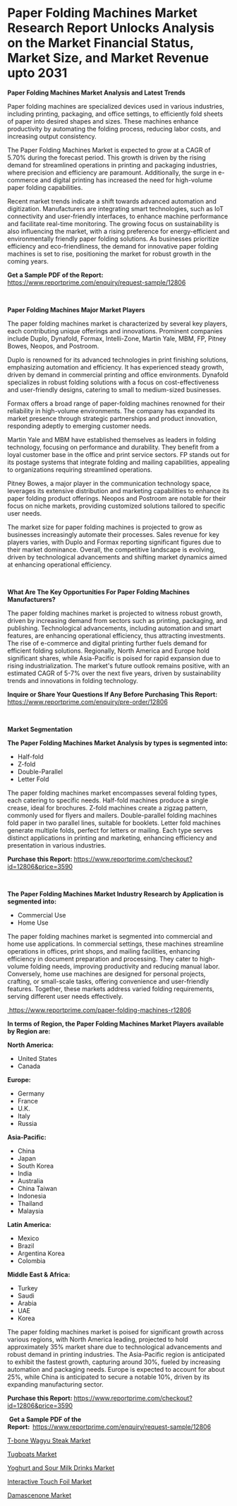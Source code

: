 <p><h1>Paper Folding Machines Market Research Report Unlocks Analysis on the Market Financial Status, Market Size, and Market Revenue upto 2031</h1></p><p><strong>Paper Folding Machines Market Analysis and Latest Trends</strong></p>
<p><p>Paper folding machines are specialized devices used in various industries, including printing, packaging, and office settings, to efficiently fold sheets of paper into desired shapes and sizes. These machines enhance productivity by automating the folding process, reducing labor costs, and increasing output consistency.</p><p>The Paper Folding Machines Market is expected to grow at a CAGR of 5.70% during the forecast period. This growth is driven by the rising demand for streamlined operations in printing and packaging industries, where precision and efficiency are paramount. Additionally, the surge in e-commerce and digital printing has increased the need for high-volume paper folding capabilities.</p><p>Recent market trends indicate a shift towards advanced automation and digitization. Manufacturers are integrating smart technologies, such as IoT connectivity and user-friendly interfaces, to enhance machine performance and facilitate real-time monitoring. The growing focus on sustainability is also influencing the market, with a rising preference for energy-efficient and environmentally friendly paper folding solutions. As businesses prioritize efficiency and eco-friendliness, the demand for innovative paper folding machines is set to rise, positioning the market for robust growth in the coming years.</p></p>
<p><strong>Get a Sample PDF of the Report:&nbsp;</strong> <a href="https://www.reportprime.com/enquiry/request-sample/12806?utm_campaign=1094&utm_medium=2&utm_source=Github&utm_content=ia&utm_term=10102024&utm_id=paper-folding-machines">https://www.reportprime.com/enquiry/request-sample/12806</a></p>
<p>&nbsp;</p>
<p><strong>Paper Folding Machines Major Market Players</strong></p>
<p><p>The paper folding machines market is characterized by several key players, each contributing unique offerings and innovations. Prominent companies include Duplo, Dynafold, Formax, Intelli-Zone, Martin Yale, MBM, FP, Pitney Bowes, Neopos, and Postroom.</p><p>Duplo is renowned for its advanced technologies in print finishing solutions, emphasizing automation and efficiency. It has experienced steady growth, driven by demand in commercial printing and office environments. Dynafold specializes in robust folding solutions with a focus on cost-effectiveness and user-friendly designs, catering to small to medium-sized businesses.</p><p>Formax offers a broad range of paper-folding machines renowned for their reliability in high-volume environments. The company has expanded its market presence through strategic partnerships and product innovation, responding adeptly to emerging customer needs.</p><p>Martin Yale and MBM have established themselves as leaders in folding technology, focusing on performance and durability. They benefit from a loyal customer base in the office and print service sectors. FP stands out for its postage systems that integrate folding and mailing capabilities, appealing to organizations requiring streamlined operations.</p><p>Pitney Bowes, a major player in the communication technology space, leverages its extensive distribution and marketing capabilities to enhance its paper folding product offerings. Neopos and Postroom are notable for their focus on niche markets, providing customized solutions tailored to specific user needs.</p><p>The market size for paper folding machines is projected to grow as businesses increasingly automate their processes. Sales revenue for key players varies, with Duplo and Formax reporting significant figures due to their market dominance. Overall, the competitive landscape is evolving, driven by technological advancements and shifting market dynamics aimed at enhancing operational efficiency.</p></p>
<p>&nbsp;</p>
<p><strong>What Are The Key Opportunities For Paper Folding Machines Manufacturers?</strong></p>
<p><p>The paper folding machines market is projected to witness robust growth, driven by increasing demand from sectors such as printing, packaging, and publishing. Technological advancements, including automation and smart features, are enhancing operational efficiency, thus attracting investments. The rise of e-commerce and digital printing further fuels demand for efficient folding solutions. Regionally, North America and Europe hold significant shares, while Asia-Pacific is poised for rapid expansion due to rising industrialization. The market's future outlook remains positive, with an estimated CAGR of 5-7% over the next five years, driven by sustainability trends and innovations in folding technology.</p></p>
<p><strong>Inquire or Share Your Questions If Any Before Purchasing This Report:</strong> <a href="https://www.reportprime.com/enquiry/pre-order/12806?utm_campaign=1094&utm_medium=2&utm_source=Github&utm_content=ia&utm_term=10102024&utm_id=paper-folding-machines">https://www.reportprime.com/enquiry/pre-order/12806</a></p>
<p>&nbsp;</p>
<p><strong>Market Segmentation</strong></p>
<p><strong>The Paper Folding Machines Market Analysis by types is segmented into:</strong></p>
<p><ul><li>Half-fold</li><li>Z-fold</li><li>Double-Parallel</li><li>Letter Fold</li></ul></p>
<p><p>The paper folding machines market encompasses several folding types, each catering to specific needs. Half-fold machines produce a single crease, ideal for brochures. Z-fold machines create a zigzag pattern, commonly used for flyers and mailers. Double-parallel folding machines fold paper in two parallel lines, suitable for booklets. Letter fold machines generate multiple folds, perfect for letters or mailing. Each type serves distinct applications in printing and marketing, enhancing efficiency and presentation in various industries.</p></p>
<p><strong>Purchase this Report:&nbsp;</strong><a href="https://www.reportprime.com/checkout?id=12806&price=3590&utm_campaign=1094&utm_medium=2&utm_source=Github&utm_content=ia&utm_term=10102024&utm_id=paper-folding-machines">https://www.reportprime.com/checkout?id=12806&price=3590</a></p>
<p>&nbsp;</p>
<p><strong>The Paper Folding Machines Market Industry Research by Application is segmented into:</strong></p>
<p><ul><li>Commercial Use</li><li>Home Use</li></ul></p>
<p><p>The paper folding machines market is segmented into commercial and home use applications. In commercial settings, these machines streamline operations in offices, print shops, and mailing facilities, enhancing efficiency in document preparation and processing. They cater to high-volume folding needs, improving productivity and reducing manual labor. Conversely, home use machines are designed for personal projects, crafting, or small-scale tasks, offering convenience and user-friendly features. Together, these markets address varied folding requirements, serving different user needs effectively.</p></p>
<p><a href="https://www.reportprime.com/paper-folding-machines-r12806?utm_campaign=1094&utm_medium=2&utm_source=Github&utm_content=ia&utm_term=10102024&utm_id=paper-folding-machines">&nbsp;https://www.reportprime.com/paper-folding-machines-r12806</a></p>
<p><strong>In terms of Region, the Paper Folding Machines Market Players available by Region are:</strong></p>
<p>
    <p> <strong> North America: </strong>
        <ul>
            <li>United States</li>
            <li>Canada</li>
        </ul>
        </p> 
    <p> <strong> Europe: </strong>
        <ul>
            <li>Germany</li>
            <li>France</li>
            <li>U.K.</li>
            <li>Italy</li>
            <li>Russia</li>
        </ul>
        </p> 
    <p> <strong> Asia-Pacific: </strong>
        <ul>
            <li>China</li>
            <li>Japan</li>
            <li>South Korea</li>
            <li>India</li>
            <li>Australia</li>
            <li>China Taiwan</li>
            <li>Indonesia</li>
            <li>Thailand</li>
            <li>Malaysia</li>
        </ul>
        </p> 
    <p> <strong> Latin America: </strong>
        <ul>
            <li>Mexico</li>
            <li>Brazil</li>
            <li>Argentina Korea</li>
            <li>Colombia</li>
        </ul>
        </p> 
    <p> <strong> Middle East & Africa: </strong>
        <ul>
            <li>Turkey</li>
            <li>Saudi</li>
            <li>Arabia</li>
            <li>UAE</li>
            <li>Korea</li>
        </ul>
    </p>
    </p>
<p><p>The paper folding machines market is poised for significant growth across various regions, with North America leading, projected to hold approximately 35% market share due to technological advancements and robust demand in printing industries. The Asia-Pacific region is anticipated to exhibit the fastest growth, capturing around 30%, fueled by increasing automation and packaging needs. Europe is expected to account for about 25%, while China is anticipated to secure a notable 10%, driven by its expanding manufacturing sector.</p></p>
<p><strong>Purchase this Report: </strong><a href="https://www.reportprime.com/checkout?id=12806&price=3590&utm_campaign=1094&utm_medium=2&utm_source=Github&utm_content=ia&utm_term=10102024&utm_id=paper-folding-machines">https://www.reportprime.com/checkout?id=12806&price=3590</a></p>
<p>&nbsp;<strong>Get a Sample PDF of the Report:&nbsp;&nbsp;</strong><a href="https://www.reportprime.com/enquiry/request-sample/12806?utm_campaign=1094&utm_medium=2&utm_source=Github&utm_content=ia&utm_term=10102024&utm_id=paper-folding-machines">https://www.reportprime.com/enquiry/request-sample/12806</a></p>
<p><strong></strong></p>
<p><p><a href="https://issuu.com/reportprime-2/docs/t-bone-wagyu-steak-market-size-2030_87801ae7e6388f?utm_campaign=1094&utm_medium=2&utm_source=Github&utm_content=ia&utm_term=10102024&utm_id=paper-folding-machines">T-bone Wagyu Steak Market</a></p><p><a href="https://github.com/LilianFaulkner65/Market-Research-Report-List-1/blob/main/tugboats-market.md?utm_campaign=1094&utm_medium=2&utm_source=Github&utm_content=ia&utm_term=10102024&utm_id=paper-folding-machines">Tugboats Market</a></p><p><a href="https://issuu.com/reportprime-2/docs/yoghurt-and-sour-milk-drinks-market_084ec305a07153?utm_campaign=1094&utm_medium=2&utm_source=Github&utm_content=ia&utm_term=10102024&utm_id=paper-folding-machines">Yoghurt and Sour Milk Drinks Market</a></p><p><a href="https://www.linkedin.com/pulse/booming-interactive-touch-foil-market-sector-analysis-growth-projections-omeue?utm_campaign=1094&utm_medium=2&utm_source=Github&utm_content=ia&utm_term=10102024&utm_id=paper-folding-machines">Interactive Touch Foil Market</a></p><p><a href="https://www.linkedin.com/pulse/damascenone-market-size-growth-trends-statistics-forecasts-2024-yea1e?utm_campaign=1094&utm_medium=2&utm_source=Github&utm_content=ia&utm_term=10102024&utm_id=paper-folding-machines">Damascenone Market</a></p></p>